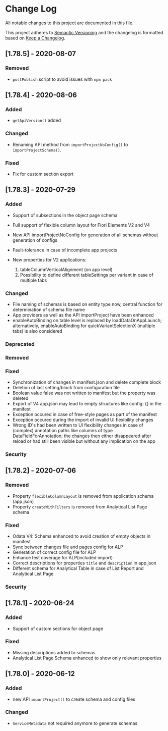 # Change Log

All notable changes to this project are documented in this file.

This project adheres to [Semantic Versioning](http://semver.org/) and the changelog is formatted based on [Keep a Changelog](http://keepachangelog.com/).

## [1.78.5] - 2020-08-07

### Removed

- `postPublish` script to avoid issues with `npm pack`

## [1.78.4] - 2020-08-06

### Added

- `getApiVersion()` added

### Changed

- Renaming API method from `importProjectNoConfig()` to `importProjectSchema()`.

### Fixed

- Fix for custom section export

## [1.78.3] - 2020-07-29

### Added

- Support of subsections in the object page schema
- Full support of flexible column layout for Fiori Elements V2 and V4
- New API importProjectNoConfig for generation of all schemas without generation of configs
- Fault-tolerance in case of incomplete app projects
- New properties for V2 applications:

    1. tableColumnVerticalAlignment (on app level)
    2. Possibility to define different tableSettings per variant in case of multiple tabs

### Changed

- File naming of schemas is based on entity type now, central function for determination of schema file name
- App providers as well as the API importProject have been enhanced
- enableAutoBinding on table level is replaced by loadDataOnAppLaunch; alternatively, enableAutoBinding for quickVariantSelectionX (multiple tabs) is also considered

### Deprecated

### Removed

### Fixed

- Synchronization of changes in manifest.json and delete complete block
- Deletion of last setting/block from configuration file
- Boolean value false was not written to manifest but the property was deleted
- Export of V4 app.json may lead to empty structures like config: {} in the manifest
- Exception occured in case of free-style pages as part of the manifest
- Exception occured during the import of invalid UI flexibility changes
- Wrong ID's had been written to UI flexibility changes in case of (complex) annotation paths like columns of type DataFieldForAnnotation;
the changes then either disappeared after reload or had still been visible but without any implication on the app

### Security

## [1.78.2] - 2020-07-06

### Removed

- Property `flexibleColumnLayout` is removed from application schema (app.json)
- Property `createWithFilters` is removed from Analytical List Page schema

### Fixed

- Odata V4: Schema enhanced to avoid creation of empty objects in manifest
- Sync between changes file and pages config for ALP
- Generation of correct config file for ALP
- Enhance test coverage for ALP(included import)
- Correct descriptions for properties `title` and `description` in app.json
- Different schema for Analytical Table in case of List Report and Analytical List Page

### Security

## [1.78.1] - 2020-06-24

### Added

- Support of custom sections for object page

### Fixed

- Missing descriptions added to schemas
- Analytical List Page Schema enhanced to show only relevant properties

## [1.78.0] - 2020-06-12

### Added

- new API `importProject()` to create schema and config files

### Changed

- `ServiceMetadata` not required anymore to generate schemas
